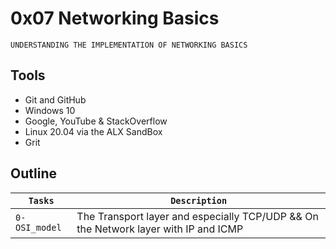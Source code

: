 # 0x07 Networking Basics

`UNDERSTANDING THE IMPLEMENTATION OF NETWORKING BASICS`

## Tools

* Git and GitHub
* Windows 10
* Google, YouTube & StackOverflow
* Linux 20.04 via the ALX SandBox
* Grit

## Outline

| `Tasks` | `Description` |
| ------- | ------------- |
| `0-OSI_model` | The Transport layer and especially TCP/UDP && On the Network layer with IP and ICMP |

